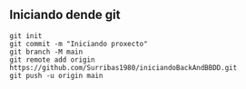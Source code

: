 ## Iniciando dende git
```
git init
git commit -m "Iniciando proxecto"
git branch -M main
git remote add origin https://github.com/Surribas1980/iniciandoBackAndBBDD.git
git push -u origin main
```